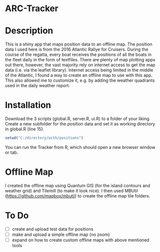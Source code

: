 # ARC-Tracker
# Description
This is a shiny app that maps position data to an offline map. The position data I used here is from the 2016 Atlantic Rallye for Cruisers. During the course of the regatta, every boat receives the positions of all the boats in the fleet daily in the form of textfiles. There are plenty of map plotting apps out there, however, the vast majority rely on internet access to get the map data (i.e. via the leaflet library). Internet access being limited in the middle of the Atlantic, I found a way to create an offline map to use with this app. This also allowed me to customize it, e.g. by adding the weather quadrants used in the daily weather report. 

# Installation
Download the 3 scripts (global.R, server.R, ui.R) to a folder of your liking. Create a new subfolder for the position data and set it as working directory in global.R (line 15). 
```R
setwd("C:/directory/with/positions")
```
You can run the Tracker from R, which should open a new browser window or tab.

# Offline Map
I created the offline map using Quantum GIS (for the island contours and weather grid) and Tilemill (to make it look nice). I then used MBUtil (<https://github.com/mapbox/mbutil>) to create the offline map tile folders. 

# To Do
- [ ] create and upload test data for positions
- [ ] make and upload a simple offline map (no zoom)
- [ ] expand on how to create custom offline maps with above mentioned tools
